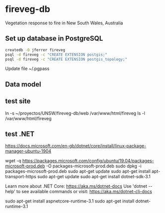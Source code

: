 # fireveg-db
Vegetation response to fire in New South Wales, Australia

## Set up database in PostgreSQL

```sh
createdb -O jferrer fireveg
psql -d fireveg -c "CREATE EXTENSION postgis;"
psql -d fireveg -c "CREATE EXTENSION postgis_topology;"
```
Update file ~/.pgpass

## Data model

## test site
ln -s ~/proyectos/UNSW/fireveg-db/web /var/www/html/fireveg
ls -l /var/www/html/fireveg

## test .NET
https://docs.microsoft.com/en-gb/dotnet/core/install/linux-package-manager-ubuntu-1904

wget -q https://packages.microsoft.com/config/ubuntu/19.04/packages-microsoft-prod.deb -O packages-microsoft-prod.deb
sudo dpkg -i packages-microsoft-prod.deb
sudo apt-get update
sudo apt-get install apt-transport-https
sudo apt-get update
sudo apt-get install dotnet-sdk-3.1

Learn more about .NET Core: https://aka.ms/dotnet-docs
Use 'dotnet --help' to see available commands or visit: https://aka.ms/dotnet-cli-docs


sudo apt-get install aspnetcore-runtime-3.1
sudo apt-get install dotnet-runtime-3.1
